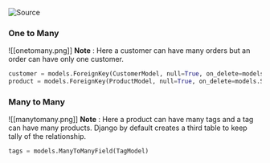 ![Source](https://youtu.be/wIPHER2UBB4?list=PL-51WBLyFTg2vW-_6XBoUpE7vpmoR3ztO)

### One to Many
 ![[onetomany.png]]
**Note** : Here a customer can have many orders but an order can have only one customer.
```python
customer = models.ForeignKey(CustomerModel, null=True, on_delete=models.SET_NULL)
product = models.ForeignKey(ProductModel, null=True, on_delete=models.SET_NULL)
```

### Many to Many
![[manytomany.png]]
**Note** : Here a product can have many tags and a tag can have many products.
Django by default creates a third table to keep tally of the relationship.
```python
tags = models.ManyToManyField(TagModel)
```
